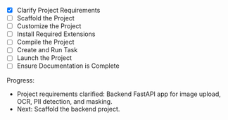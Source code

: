 - [x] Clarify Project Requirements
- [ ] Scaffold the Project
- [ ] Customize the Project
- [ ] Install Required Extensions
- [ ] Compile the Project
- [ ] Create and Run Task
- [ ] Launch the Project
- [ ] Ensure Documentation is Complete

Progress:
- Project requirements clarified: Backend FastAPI app for image upload, OCR, PII detection, and masking.
- Next: Scaffold the backend project.
